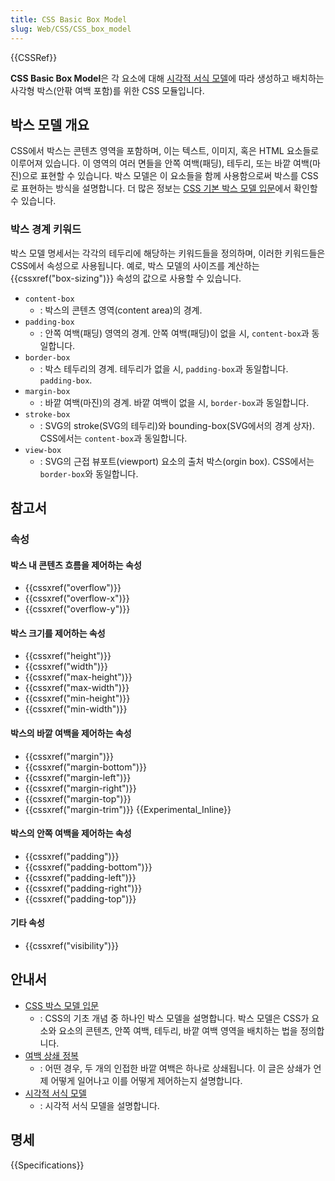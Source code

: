```yaml
---
title: CSS Basic Box Model
slug: Web/CSS/CSS_box_model
---
```


{{CSSRef}}

**CSS Basic Box Model**은 각 요소에 대해 [시각적 서식 모델](/ko/docs/Web/Guide/CSS/Visual_formatting_model)에 따라 생성하고 배치하는 사각형 박스(안팎 여백 포함)를 위한 CSS 모듈입니다.

## 박스 모델 개요
CSS에서 박스는 콘텐츠 영역을 포함하며, 이는 텍스트, 이미지, 혹은 HTML 요소들로 이루어져 있습니다. 이 영역의 여러 면들을 안쪽 여백(패딩), 테두리, 또는 바깥 여백(마진)으로 표현할 수 있습니다. 박스 모델은 이 요소들을 함께 사용함으로써 박스를 CSS로 표현하는 방식을 설명합니다. 더 많은 정보는 [CSS 기본 박스 모델 입문](/ko/docs/Web/CSS/CSS_box_model/Introduction_to_the_CSS_box_model)에서 확인할 수 있습니다. 

### 박스 경계 키워드

박스 모델 명세서는 각각의 테두리에 해당하는 키워드들을 정의하며, 이러한 키워드들은 CSS에서 속성으로 사용됩니다. 예로, 박스 모델의 사이즈를 계산하는 {{cssxref("box-sizing")}} 속성의 값으로 사용할 수 있습니다. 

- `content-box`
  - : 박스의 콘텐츠 영역(content area)의 경계. 
- `padding-box`
  - : 안쪽 여백(패딩) 영역의 경계. 안쪽 여백(패딩)이 없을 시, `content-box`과 동일합니다.
- `border-box`
  - : 박스 테두리의 경계. 테두리가 없을 시, `padding-box`과 동일합니다. `padding-box`.
- `margin-box`
  - : 바깥 여백(마진)의 경계. 바깥 여백이 없을 시, `border-box`과 동일합니다.
- `stroke-box`
  - : SVG의 stroke(SVG의 테두리)와 bounding-box(SVG에서의 경계 상자). CSS에서는 `content-box`과 동일합니다.
- `view-box`
  - : SVG의 근접 뷰포트(viewport) 요소의 출처 박스(orgin box). CSS에서는 `border-box`와 동일합니다. 

## 참고서

### 속성

#### 박스 내 콘텐츠 흐름을 제어하는 속성

- {{cssxref("overflow")}}
- {{cssxref("overflow-x")}}
- {{cssxref("overflow-y")}}

#### 박스 크기를 제어하는 속성

- {{cssxref("height")}}
- {{cssxref("width")}}
- {{cssxref("max-height")}}
- {{cssxref("max-width")}}
- {{cssxref("min-height")}}
- {{cssxref("min-width")}}

#### 박스의 바깥 여백을 제어하는 속성

- {{cssxref("margin")}}
- {{cssxref("margin-bottom")}}
- {{cssxref("margin-left")}}
- {{cssxref("margin-right")}}
- {{cssxref("margin-top")}}
- {{cssxref("margin-trim")}} {{Experimental_Inline}}

#### 박스의 안쪽 여백을 제어하는 속성

- {{cssxref("padding")}}
- {{cssxref("padding-bottom")}}
- {{cssxref("padding-left")}}
- {{cssxref("padding-right")}}
- {{cssxref("padding-top")}}

#### 기타 속성

- {{cssxref("visibility")}}

## 안내서

- [CSS 박스 모델 입문](/ko/docs/Web/CSS/CSS_Box_Model/Introduction_to_the_CSS_box_model)
  - : CSS의 기초 개념 중 하나인 박스 모델을 설명합니다. 박스 모델은 CSS가 요소와 요소의 콘텐츠, 안쪽 여백, 테두리, 바깥 여백 영역을 배치하는 법을 정의합니다.
- [여백 상쇄 정복](/ko/docs/Web/CSS/CSS_Box_Model/Mastering_margin_collapsing)
  - : 어떤 경우, 두 개의 인접한 바깥 여백은 하나로 상쇄됩니다. 이 글은 상쇄가 언제 어떻게 일어나고 이를 어떻게 제어하는지 설명합니다.
- [시각적 서식 모델](/ko/docs/Web/Guide/CSS/Visual_formatting_model)
  - : 시각적 서식 모델을 설명합니다. 

## 명세

{{Specifications}}
